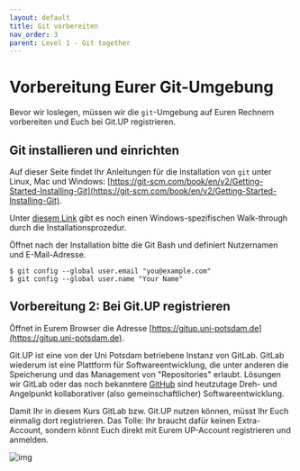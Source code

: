 ```yaml
---
layout: default
title: Git vorbereiten
nav_order: 3
parent: Level 1 - Git together
---
```


# Vorbereitung Eurer Git-Umgebung

Bevor wir loslegen, müssen wir die `git`-Umgebung auf Euren Rechnern vorbereiten
und Euch bei Git.UP registrieren.


## Git installieren und einrichten

Auf dieser Seite findet Ihr Anleitungen für die Installation von `git` unter
Linux, Mac und Windows: 
[https://git-scm.com/book/en/v2/Getting-Started-Installing-Git](https://git-scm.com/book/en/v2/Getting-Started-Installing-Git).

Unter [diesem Link](https://phoenixnap.com/kb/how-to-install-git-windows) gibt es noch einen Windows-spezifischen Walk-through durch die 
Installationsprozedur.

Öffnet nach der Installation bitte die Git Bash und definiert Nutzernamen
und E-Mail-Adresse.

```
$ git config --global user.email "you@example.com"
$ git config --global user.name "Your Name"
```


## Vorbereitung 2: Bei Git.UP registrieren

Öffnet in Eurem Browser die Adresse [https://gitup.uni-potsdam.de](https://gitup.uni-potsdam.de).

Git.UP ist eine von der Uni Potsdam betriebene Instanz von GitLab. GitLab wiederum ist
eine Plattform für Softwareentwicklung, die unter anderen die Speicherung und
das Management von "Repositories" erlaubt. Lösungen wir GitLab oder das noch
bekanntere [GitHub](https://github.com) sind heutzutage Dreh- und Angelpunkt kollaborativer 
(also gemeinschaftlicher) Softwareentwicklung.

Damit Ihr in diesem Kurs GitLab bzw. Git.UP nutzen können, müsst Ihr Euch einmalig
dort registrieren. Das Tolle: Ihr braucht dafür keinen Extra-Account, sondern könnt
Euch direkt mit Eurem UP-Account registrieren und anmelden.

![img](gitup_register1.png)
